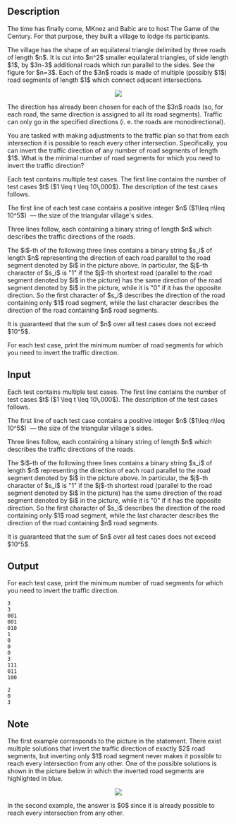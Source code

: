 ## Description

<div><p>The time has finally come, MKnez and Baltic are to host <span class="tex-font-style-it">The Game of the Century</span>. For that purpose, they built a village to lodge its participants.</p><p>The village has the shape of an equilateral triangle delimited by three roads of length $n$. It is cut into $n^2$ smaller equilateral triangles, of side length $1$, by $3n-3$ additional roads which run parallel to the sides. See the figure for $n=3$. Each of the $3n$ roads is made of multiple (possibly $1$) road segments of length $1$ which connect adjacent intersections.</p><center> <img class="tex-graphics" src="file://UyqMbWRV.png" style="max-width: 100.0%;max-height: 100.0%;">   </center><p>The direction has already been chosen for each of the $3n$ roads (so, for each road, the same direction is assigned to all its road segments). Traffic can only go in the specified directions (i.&nbsp;e. the roads are monodirectional).</p><p>You are tasked with making adjustments to the traffic plan so that from each intersection it is possible to reach every other intersection. Specifically, you can invert the traffic direction of any number of road segments of length $1$. What is the minimal number of road segments for which you need to invert the traffic direction?</p></div><div class="input-specification"><p>Each test contains multiple test cases. The first line contains the number of test cases $t$ ($1 \leq t \leq 10\,000$). The description of the test cases follows.</p><p>The first line of each test case contains a positive integer $n$ ($1\leq n\leq 10^5$) &nbsp;— the size of the triangular village's sides.</p><p>Three lines follow, each containing a binary string of length $n$ which describes the traffic directions of the roads. </p><p>The $i$-th of the following three lines contains a binary string $s_i$ of length $n$ representing the direction of each road parallel to the road segment denoted by $i$ in the picture above. In particular, the $j$-th character of $s_i$ is "<span class="tex-font-style-tt">1</span>" if the $j$-th shortest road (parallel to the road segment denoted by $i$ in the picture) has the same direction of the road segment denoted by $i$ in the picture, while it is "<span class="tex-font-style-tt">0</span>" if it has the opposite direction. So the first character of $s_i$ describes the direction of the road containing only $1$ road segment, while the last character describes the direction of the road containing $n$ road segments.</p><p>It is guaranteed that the sum of $n$ over all test cases does not exceed $10^5$.</p></div><div class="output-specification"><p>For each test case, print the minimum number of road segments for which you need to invert the traffic direction.</p></div>

## Input

<p>Each test contains multiple test cases. The first line contains the number of test cases $t$ ($1 \leq t \leq 10\,000$). The description of the test cases follows.</p><p>The first line of each test case contains a positive integer $n$ ($1\leq n\leq 10^5$) &nbsp;— the size of the triangular village's sides.</p><p>Three lines follow, each containing a binary string of length $n$ which describes the traffic directions of the roads. </p><p>The $i$-th of the following three lines contains a binary string $s_i$ of length $n$ representing the direction of each road parallel to the road segment denoted by $i$ in the picture above. In particular, the $j$-th character of $s_i$ is "<span class="tex-font-style-tt">1</span>" if the $j$-th shortest road (parallel to the road segment denoted by $i$ in the picture) has the same direction of the road segment denoted by $i$ in the picture, while it is "<span class="tex-font-style-tt">0</span>" if it has the opposite direction. So the first character of $s_i$ describes the direction of the road containing only $1$ road segment, while the last character describes the direction of the road containing $n$ road segments.</p><p>It is guaranteed that the sum of $n$ over all test cases does not exceed $10^5$.</p>

## Output

<p>For each test case, print the minimum number of road segments for which you need to invert the traffic direction.</p>





```input1|2,3,4,5,10,11,12,13
3
3
001
001
010
1
0
0
0
3
111
011
100
```




```output1
2
0
3
```



## Note

<p>The first example corresponds to the picture in the statement. There exist multiple solutions that invert the traffic direction of exactly $2$ road segments, but inverting only $1$ road segment never makes it possible to reach every intersection from any other. One of the possible solutions is shown in the picture below in which the inverted road segments are highlighted in blue.</p><center> <img class="tex-graphics" src="file://tIoHpont.png" style="max-width: 100.0%;max-height: 100.0%;">   </center><p>In the second example, the answer is $0$ since it is already possible to reach every intersection from any other.</p>
